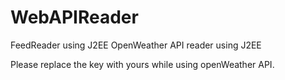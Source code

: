 # WebAPIReader
FeedReader using J2EE
OpenWeather API reader using J2EE

Please replace the key with yours while using openWeather API.
